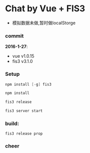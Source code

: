 # Chat by Vue + FIS3

* 模拟数据未做,暂时做localStorge

### commit

**2016-1-27**:  

* vue   v1.0.15
* fis3   v3.1.0

### Setup

```c
npm install [-g] fis3

npm install

fis3 release

fis3 server start
```

### build:
```
fis3 release prop 
```

### cheer